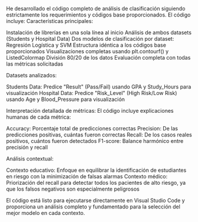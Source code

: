 He desarrollado el código completo de análisis de clasificación siguiendo estrictamente los requerimientos y códigos base proporcionados. El código incluye:
Características principales:

Instalación de librerías en una sola línea al inicio
Análisis de ambos datasets (Students y Hospital Data)
Dos modelos de clasificación por dataset: Regresión Logística y SVM
Estructura idéntica a los códigos base proporcionados
Visualizaciones completas usando plt.contourf() y ListedColormap
División 80/20 de los datos
Evaluación completa con todas las métricas solicitadas

Datasets analizados:

Students Data: Predice "Result" (Pass/Fail) usando GPA y Study_Hours para visualización
Hospital Data: Predice "Risk_Level" (High Risk/Low Risk) usando Age y Blood_Pressure para visualización

Interpretación detallada de métricas:
El código incluye explicaciones humanas de cada métrica:

Accuracy: Porcentaje total de predicciones correctas
Precision: De las predicciones positivas, cuántas fueron correctas
Recall: De los casos reales positivos, cuántos fueron detectados
F1-score: Balance harmónico entre precisión y recall

Análisis contextual:

Contexto educativo: Enfoque en equilibrar la identificación de estudiantes en riesgo con la minimización de falsas alarmas
Contexto médico: Priorización del recall para detectar todos los pacientes de alto riesgo, ya que los falsos negativos son especialmente peligrosos

El código está listo para ejecutarse directamente en Visual Studio Code y proporciona un análisis completo y fundamentado para la selección del mejor modelo en cada contexto.
